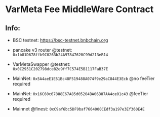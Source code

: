 # VarMeta Fee MiddleWare Contract
## Info:
- BSC testnet: https://bsc-testnet.bnbchain.org
- pancake v3 router @testnet: `0x1b81D678ffb9C0263b24A97847620C99d213eB14`
- VarMetaSwapper @testnet: `0x0C2951C202798dce82e9ff7C574E5B1117FaB37E`
- MainNet: `0x5A4aeE1E51Bc48F519488A074f9e29aC844E3Ecb` @no feeTier required
- MainNet: `0x16C60c67888E67A85d05204BA06B87AA4ce01c43` @feeTier required

- Mainnet @finest: `0xC9af6bc5DF9baf7664000CEdf3a197e3Ef360E4E`